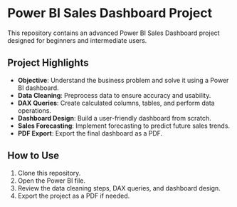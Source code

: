 # Power BI Sales Dashboard Project

This repository contains an advanced Power BI Sales Dashboard project designed for beginners and intermediate users.

## Project Highlights

- **Objective**: Understand the business problem and solve it using a Power BI dashboard.
- **Data Cleaning**: Preprocess data to ensure accuracy and usability.
- **DAX Queries**: Create calculated columns, tables, and perform data operations.
- **Dashboard Design**: Build a user-friendly dashboard from scratch.
- **Sales Forecasting**: Implement forecasting to predict future sales trends.
- **PDF Export**: Export the final dashboard as a PDF.

## How to Use

1. Clone this repository.
2. Open the Power BI file.
3. Review the data cleaning steps, DAX queries, and dashboard design.
4. Export the project as a PDF if needed.
